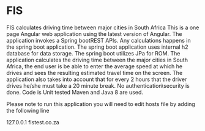 # FIS
FIS calculates driving time between major cities in South Africa
This is a one page Angular web application using the latest version of Angular. 
The application invokes a Spring bootREST APIs. 
Any calculations happens in the spring boot application.
The spring boot application uses internal h2 database for data storage. 
The spring boot utilizes JPa for ROM.
The application calculates the driving time between the major cities in South Africa, the end user is be able to enter the average speed at which he drives and sees the resulting estimated travel time on the screen. 
The application also takes into account that for every 2 hours that the driver drives he/she must take a 20 minute break.
No authentication\security is done.
Code is Unit tested
Maven and Java 8 are used.

Please note to run this application you will need to edit hosts file by adding the following line

127.0.0.1       fistest.co.za
